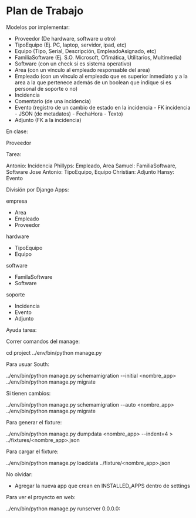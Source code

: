 Plan de Trabajo
===============

Modelos por implementar:

* Proveedor (De hardware, software u otro)
* TipoEquipo (Ej. PC, laptop, servidor, ipad, etc)
* Equipo (Tipo, Serial, Descripción, EmpleadoAsignado, etc)
* FamiliaSoftware (Ej. S.O. Microsoft, Ofimática, Utilitarios, Multimedia)
* Software (con un check si es sistema operativo)
* Area (con un vínculo al empleado responsable del area)
* Empleado (con un vínculo al empleado que es superior inmediato y a la area a la que pertenece además de un boolean que indique si es personal de soporte o no)
* Incidencia
* Comentario (de una incidencia)
* Evento (registro de un cambio de estado en la incidencia - FK incidencia - JSON (de metadatos) - FechaHora - Texto)
* Adjunto (FK a la incidencia)

En clase:

Proveedor

Tarea:

Antonio: Incidencia
Phillyps: Empleado, Area
Samuel: FamiliaSoftware, Software
Jose Antonio: TipoEquipo, Equipo
Christian: Adjunto
Hansy: Evento

División por Django Apps:

empresa

- Area
- Empleado
- Proveedor

hardware

- TipoEquipo
- Equipo

software

- FamilaSoftware
- Software

soporte

- Incidencia
- Evento
- Adjunto

Ayuda tarea:

Correr comandos del manage:

cd project
../env/bin/python manage.py

Para usuar South:

../env/bin/python manage.py schemamigration --initial <nombre_app>
../env/bin/python manage.py migrate

Si tienen cambios:

../env/bin/python manage.py schemamigration --auto <nombre_app>
../env/bin/python manage.py migrate

Para generar el fixture:

../env/bin/python manage.py dumpdata <nombre_app> --indent=4 > ../fixtures/<nombre_app>.json

Para cargar el fixture:

../env/bin/python manage.py loaddata ../fixture/<nombre_app>.json

No olvidar:

- Agregar la nueva app que crean en INSTALLED_APPS dentro de settings

Para ver el proyecto en web:

../env/bin/python manage.py runserver 0.0.0.0:<puerto>
